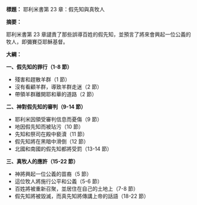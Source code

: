 **標題：** 耶利米書第 23 章：假先知與真牧人

**摘要：**

耶利米書第 23 章譴責了那些誤導百姓的假先知，並預言了將來會興起一位公義的牧人，即彌賽亞耶穌基督。

**大綱：**

**一、假先知的罪行（1-8 節）**
* 殘害和趕散羊群（1 節）
* 沒有看顧羊群，導致羊群走迷（2 節）
* 帶領羊群離開耶和華的道路（2 節）

**二、神對假先知的審判（9-14 節）**
* 耶利米因領受審判信息而憂傷（9 節）
* 地因假先知而被玷污（10 節）
* 先知和祭司在殿中褻瀆（11 節）
* 假先知將在黑暗中滑倒（12 節）
* 北國和南國的假先知都將受罰（13-14 節）

**三、真牧人的應許（15-22 節）**
* 神將興起一位公義的苗裔（5 節）
* 這位牧人將施行公平和公義（5-6 節）
* 百姓將被重新召聚，並居住在自己的土地上（7-8 節）
* 假先知將被毀滅，而真先知將傳講上帝的話語（18-22 節）